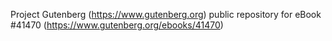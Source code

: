 Project Gutenberg (https://www.gutenberg.org) public repository for eBook #41470 (https://www.gutenberg.org/ebooks/41470)
